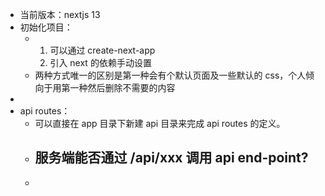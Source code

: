 - 当前版本：nextjs 13
- 初始化项目：
	- 1. 可以通过 create-next-app
	  2. 引入 next 的依赖手动设置
	- 两种方式唯一的区别是第一种会有个默认页面及一些默认的 css，个人倾向于用第一种然后删除不需要的内容
-
- api routes：
	- 可以直接在 app 目录下新建 api 目录来完成 api routes 的定义。
	- 服务端能否通过 /api/xxx 调用 api end-point?
		-
	-